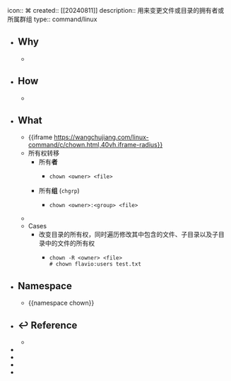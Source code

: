 icon:: ⌘
created:: [[20240811]]
description:: 用来变更文件或目录的拥有者或所属群组
type:: command/linux

- ## Why
  -
- ## How
  -
- ## What
  - {{iframe https://wangchujiang.com/linux-command/c/chown.html,40vh,iframe-radius}}
  - 所有权转移
    - 所有**者**
      - ```shell
        chown <owner> <file>
        ```
    - 所有**组** (`chgrp`)
      - ```shell
        chown <owner>:<group> <file>
        ```
  -
  - Cases
    - 改变目录的所有权，同时遍历修改其中包含的文件、子目录以及子目录中的文件的所有权
      - ```shell
        chown -R <owner> <file>
        # chown flavio:users test.txt
        ```
- ## Namespace
  - {{namespace chown}}
- ## ↩ Reference
  -
-
-
-
-
